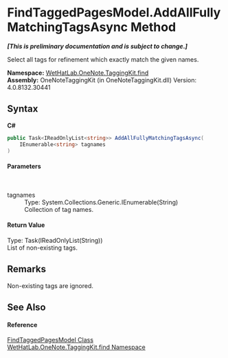 # FindTaggedPagesModel.AddAllFullyMatchingTagsAsync Method 
 _**\[This is preliminary documentation and is subject to change.\]**_

Select all tags for refinement which exactly match the given names.

**Namespace:**&nbsp;<a href="0e3a8efd-07d2-1709-b1cd-709153222081">WetHatLab.OneNote.TaggingKit.find</a><br />**Assembly:**&nbsp;OneNoteTaggingKit (in OneNoteTaggingKit.dll) Version: 4.0.8132.30441

## Syntax

**C#**<br />
``` C#
public Task<IReadOnlyList<string>> AddAllFullyMatchingTagsAsync(
	IEnumerable<string> tagnames
)
```


#### Parameters
&nbsp;<dl><dt>tagnames</dt><dd>Type: System.Collections.Generic.IEnumerable(String)<br />Collection of tag names.</dd></dl>

#### Return Value
Type: Task(IReadOnlyList(String))<br />List of non-existing tags.

## Remarks
Non-existing tags are ignored.

## See Also


#### Reference
<a href="61df9a94-5b66-19be-5b06-1d28184da999">FindTaggedPagesModel Class</a><br /><a href="0e3a8efd-07d2-1709-b1cd-709153222081">WetHatLab.OneNote.TaggingKit.find Namespace</a><br />